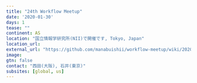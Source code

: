 ```yaml
---
title: "24th Workflow Meetup"
date: '2020-01-30'
days: 1
tease: ""
continent: AS
location: "国立情報学研究所(NII)で開催です, Tokyo, Japan"
location_url: 
external_url: "https://github.com/manabuishii/workflow-meetup/wiki/20200131"
image:
gtn: false
contact: "西田(大阪), 石井(東京)"
subsites: [global, us]
---
```


